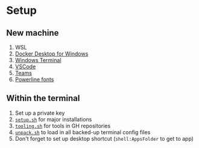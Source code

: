 # Setup

## New machine

1. WSL
1. [Docker Desktop for Windows](https://hub.docker.com/editions/community/docker-ce-desktop-windows)
1. [Windows Terminal](https://www.microsoft.com/en-us/p/windows-terminal-preview/9n0dx20hk701)
1. [VSCode](https://code.visualstudio.com/Download)
1. [Teams](https://teams.microsoft.com/downloads)
1. [Powerline fonts](https://github.com/powerline/fonts)

## Within the terminal 

1. Set up a private key
1. [`setup.sh`](./setup.sh) for major installations
1. [`tooling.sh`](./tooling.sh) for tools in GH repositories
1. [`unpack.sh`](../terminal/unpack.sh) to load in all backed-up terminal config files
1. Don't forget to set up desktop shortcut (`shell:AppsFolder` to get to app)

